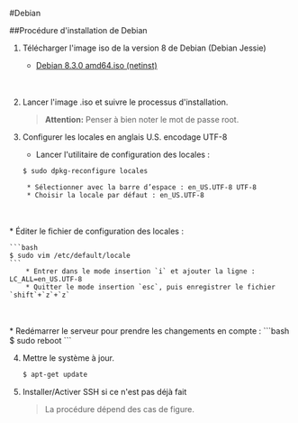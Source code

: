 #Debian

##Procédure d'installation de Debian

1. Télécharger l'image iso de la version 8 de Debian (Debian Jessie)
    * [Debian 8.3.0 amd64.iso (netinst)](http://cdimage.debian.org/debian-cd/8.3.0/amd64/iso-cd/debian-8.3.0-amd64-netinst.iso)
    <br />
    <br />

2. Lancer l'image .iso et suivre le processus d'installation.
    >**Attention:** Penser à bien noter le mot de passe root.



3. Configurer les locales en anglais U.S. encodage UTF-8

    * Lancer l'utilitaire de configuration des locales :
    ```bash
    $ sudo dpkg-reconfigure locales
    ```

        * Sélectionner avec la barre d’espace : en_US.UTF-8 UTF-8
	    * Choisir la locale par défaut : en_US.UTF-8
<br />
<br />
	* Éditer le fichier de configuration des locales :

    ```bash
    $ sudo vim /etc/default/locale
    ```
        * Entrer dans le mode insertion `i` et ajouter la ligne : LC_ALL=en_US.UTF-8 
        * Quitter le mode insertion `esc`, puis enregistrer le fichier `shift`+`z`+`z`
<br />
<br />   
    * Redémarrer le serveur pour prendre les changements en compte :
    ```bash
    $ sudo reboot
    ```

4. Mettre le système à jour.

    ```bash
    $ apt-get update
    ```

5. Installer/Activer SSH si ce n'est pas déjà fait
    >La procédure dépend des cas de figure.









